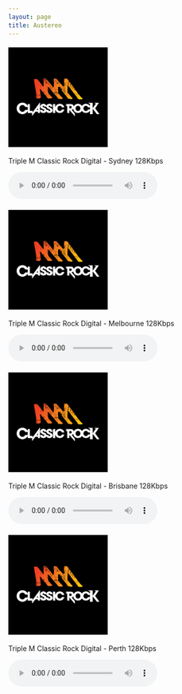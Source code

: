 ```yaml
---
layout: page
title: Austereo
---
```


<script src="https://cdn.jsdelivr.net/npm/hls.js@1"></script> <!-- Include the HLS.js library -->
<script type="module" src="https://cdn.jsdelivr.net/npm/media-chrome@0.20/+esm"></script>

<p align="left"><a href="https://wz2liw.scahw.com.au/live/2classicrock_128.stream/playlist.m3u8">
<img style="vertical-align:middle;margin:5px 0px 5px 0px" width="200" src="/assets/img/stations/triplemclassicrock.png">
</a></p>

Triple M Classic Rock Digital - Sydney 128Kbps

<audio id="2classicrock" controls></audio>


<p align="left"><a href="https://wz2liw.scahw.com.au/live/3classicrock_128.stream/playlist.m3u8">
<img style="vertical-align:middle;margin:5px 0px 5px 0px" width="200" src="/assets/img/stations/triplemclassicrock.png">
</a></p>

Triple M Classic Rock Digital - Melbourne 128Kbps

<audio id="3classicrock" controls></audio>

<p align="left"><a href="https://wz2liw.scahw.com.au/live/4classicrock_128.stream/playlist.m3u8">
<img style="vertical-align:middle;margin:5px 0px 5px 0px" width="200" src="/assets/img/stations/triplemclassicrock.png">
</a></p>

Triple M Classic Rock Digital - Brisbane 128Kbps

<audio id="4classicrock" controls></audio>

<p align="left"><a href="https://wz2liw.scahw.com.au/live/6classicrock_128.stream/playlist.m3u8">
<img style="vertical-align:middle;margin:5px 0px 5px 0px" width="200" src="/assets/img/stations/triplemclassicrock.png">
</a></p>

Triple M Classic Rock Digital - Perth 128Kbps

<audio id="6classicrock" controls></audio>


<!------------------------------------------->
<!--SCRIPTS-->
<!------------------------------------------->

<script>
  var audio1 = document.getElementById('2classicrock');
  var audioSrc1 = 'https://wz2liw.scahw.com.au/live/2classicrock_128.stream/playlist.m3u8';
  // Initialize more audio variables as needed

  if (audio1.canPlayType('application/vnd.apple.mpegurl') || (typeof window.Hls === 'undefined')) {
    audio1.src = audioSrc1;

  } else {
    var hls1 = new Hls();
    // Initialize more Hls instances as needed

    hls1.loadSource(audioSrc1); // Provide the path to the first .m3u8 file
    hls1.attachMedia(audio1);
    hls1.on(Hls.Events.MANIFEST_PARSED, function() {
          // Start playback when desired, e.g., on a button click
          audio1.button
        });
  }
</script>

<script>
  var audio2 = document.getElementById('3classicrock');
  var audioSrc2 = 'https://wz2liw.scahw.com.au/live/2classicrock_128.stream/playlist.m3u8';

  if (audio2.canPlayType('application/vnd.apple.mpegurl') || (typeof window.Hls === 'undefined')) {
    audio2.src = audioSrc2;

  } else {
    var hls2 = new Hls();
    // Initialize more Hls instances as needed

    hls2.loadSource(audioSrc2); // Provide the path to the first .m3u8 file
    hls2.attachMedia(audio2);
    hls2.on(Hls.Events.MANIFEST_PARSED, function() {
          // Start playback when desired, e.g., on a button click
          // audio1.play();
        });
  }
</script>

<script>
  var audio3 = document.getElementById('4classicrock');
  var audioSrc3 = 'https://wz2liw.scahw.com.au/live/4classicrock_128.stream/playlist.m3u8';

  if (audio3.canPlayType('application/vnd.apple.mpegurl') || (typeof window.Hls === 'undefined')) {
    audio3.src = audioSrc3;

  } else {
    var hls3 = new Hls();
    // Initialize more Hls instances as needed

    hls3.loadSource(audioSrc3); // Provide the path to the first .m3u8 file
    hls3.attachMedia(audio3);
    hls3.on(Hls.Events.MANIFEST_PARSED, function() {
          // Start playback when desired, e.g., on a button click
          // audio1.play();
        });
  }
</script>

<script>
  var audio4 = document.getElementById('6classicrock');
  var audioSrc4 = 'https://wz2liw.scahw.com.au/live/6classicrock_128.stream/playlist.m3u8';

  if (audio4.canPlayType('application/vnd.apple.mpegurl') || (typeof window.Hls === 'undefined')) {
    <media-controller audio>
  <audio
    slot="media"
    src="https://wz2liw.scahw.com.au/live/6classicrock_128.stream/playlist.m3u8"
  ></audio>
      <media-control-bar>
        <media-play-button></media-play-button>
        <media-time-display show-duration></media-time-display>
        <media-mute-button></media-mute-button>
        <media-volume-range></media-volume-range>
      </media-control-bar>
        </media-controller> 

  } else {
    var hls4 = new Hls();
    // Initialize more Hls instances as needed

    hls4.loadSource(audioSrc4); // Provide the path to the first .m3u8 file
    hls4.attachMedia(audio4);
    hls4.on(Hls.Events.MANIFEST_PARSED, function() {
          // Start playback when desired, e.g., on a button click
          // audio1.play();
        });
  }
</script>




